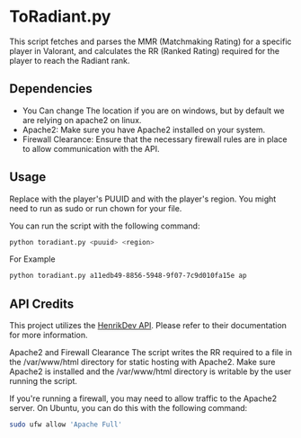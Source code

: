 # ToRadiant.py

This script fetches and parses the MMR (Matchmaking Rating) for a specific player in Valorant, and calculates the RR (Ranked Rating) required for the player to reach the Radiant rank.

## Dependencies

- You Can change The location if you are on windows, but by default we are relying on apache2 on linux.
- Apache2: Make sure you have Apache2 installed on your system.
- Firewall Clearance: Ensure that the necessary firewall rules are in place to allow communication with the API.


## Usage
Replace <puuid> with the player's PUUID and <region> with the player's region.
You might need to run as sudo or run chown for your file.

You can run the script with the following command:

```bash
python toradiant.py <puuid> <region>
```

For Example 
```bash
python toradiant.py a11edb49-8856-5948-9f07-7c9d010fa15e ap
```

## API Credits

This project utilizes the [HenrikDev API](https://app.swaggerhub.com/apis-docs/Henrik-3/HenrikDev-API/3.0.0#/). Please refer to their documentation for more information.

Apache2 and Firewall Clearance
The script writes the RR required to a file in the /var/www/html directory for static hosting with Apache2. Make sure Apache2 is installed and the /var/www/html directory is writable by the user running the script.

If you're running a firewall, you may need to allow traffic to the Apache2 server. On Ubuntu, you can do this with the following command:
```bash
sudo ufw allow 'Apache Full'
```